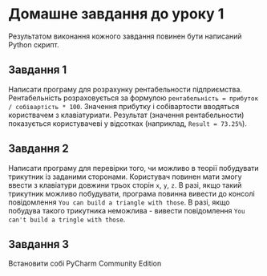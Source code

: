 # Домашне завдання до уроку 1

Результатом виконання кожного завдання повинен бути написаний Python скрипт.

## Завдання 1

Написати програму для розрахунку рентабельности підприємства. Рентабельність
розраховується за формулою `рентабельність = прибуток / собівартість * 100`.
Значення прибутку і собівартости вводяться користвачем з клавіатуриати.
Результат (значення рентабельности) показується користувачеві у відсотках
(наприклад, `Result = 73.25%`).

## Завдання 2

Написати програму для перевірки того, чи можливо в теорії побудувати трикутник
із заданими сторонами. Користувач повинен мати змогу ввести з клавіатури
довжини трьох сторін `x`, `y`, `z`. В разі, якщо такий трикутник можливо
побудувати, програма повинна вивести до консолі повідомлення `You can build
a triangle with those`. В разі, якщо побудува такого трикутника неможлива -
вивести повідомлення `You can't build a tringle with those`.

## Завдання 3

Встановити собі PyCharm Community Edition
